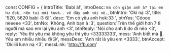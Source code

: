 const CONFIG = {
    introTitle: 'Babi à!',
    introDesc: `Em còn giận anh à?
    tại em hư đok,
    nên tui mới tuwk..
    vô đây anh nói nè.`,
    btnIntro: 'Oki nạ :3',
    title: '520, 5620 babi :3 😙',
    desc: 'Em có yêu anh hok:33 ',
    btnYes: 'Cóooo nèeeee <33',
    btnNo: 'Không, Anh bạn à :3',
    question:'Trên thế giới hơn 7 tỉ người mà sao em lại yêu anh <3',
    btnReply: 'Nói cho anh lí do đi nèo <3',
    reply: 'Yêu thì yêu mà không yêu thì yêu <33333333',
    mess: 'Anh biết mà 🥰. Yêu em nhiều nhiều 😘😘',
    messDesc: 'Anh rất là yêu em <3333.',
    btnAccept: 'Okiiiii lunn nạ <3',
    messLink: 'http://fb.com'
